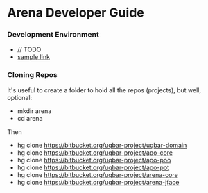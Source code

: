# Arena Developer Guide #

### Development Environment ###

* // TODO
* [sample link](https://bitbucket.org/tutorials/markdowndemo)

### Cloning Repos ###

It's useful to create a folder to hold all the repos (projects), but well, optional:

* mkdir arena
* cd arena

Then

* hg clone https://bitbucket.org/uqbar-project/uqbar-domain
* hg clone https://bitbucket.org/uqbar-project/apo-core
* hg clone https://bitbucket.org/uqbar-project/apo-poo
* hg clone https://bitbucket.org/uqbar-project/apo-pot
* hg clone https://bitbucket.org/uqbar-project/arena-core
* hg clone https://bitbucket.org/uqbar-project/arena-jface